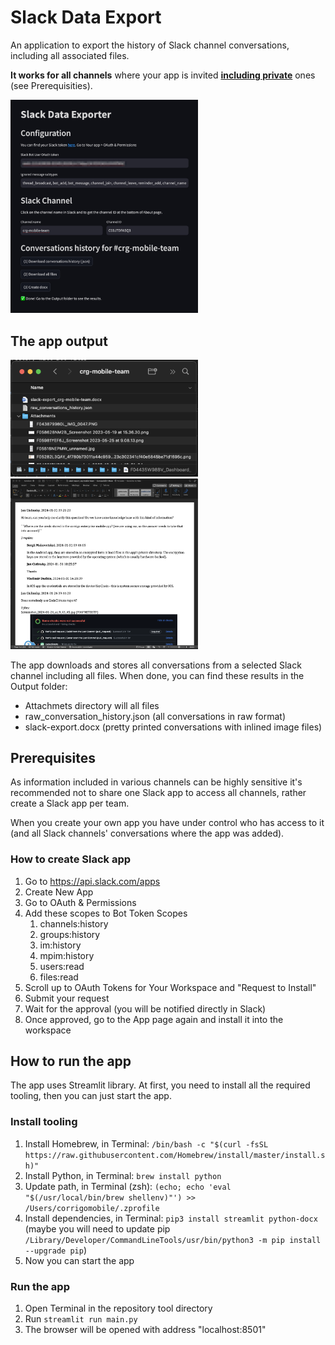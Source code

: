 # Slack Data Export

An application to export the history of Slack channel conversations, including all associated files.

**It works for all channels** where your app is invited <u>**including private**</u> ones (see Prerequisities).

<img src="Resources/the_app.jpg" alt="The app" width="300">

## The app output

<img src="Resources/results.png" alt="Results" width="300">
<img src="Resources/word.png" alt="Slack channel transcript in Word" width="300">

The app downloads and stores all conversations from a selected Slack channel including all files. When done, you can find these results in the Output folder:
- Attachmets directory will all files
- raw_conversation_history.json (all conversations in raw format)
- slack-export.docx (pretty printed conversations with inlined image files)

## Prerequisites

As information included in various channels can be highly sensitive it's recommended not to share one Slack app to access all channels, rather create a Slack app per team.

When you create your own app you have under control who has access to it (and all Slack channels' conversations where the app was added).

### How to create Slack app

1. Go to https://api.slack.com/apps
2. Create New App
3. Go to OAuth & Permissions
4. Add these scopes to Bot Token Scopes
   1. channels:history
   2. groups:history
   3. im:history
   4. mpim:history
   5. users:read
   6. files:read
5. Scroll up to OAuth Tokens for Your Workspace and "Request to Install"
6. Submit your request
7. Wait for the approval (you will be notified directly in Slack)
8. Once approved, go to the App page again and install it into the workspace

## How to run the app

The app uses Streamlit library. At first, you need to install all the required tooling, then you can just start the app.

### Install tooling

1. Install Homebrew, in Terminal: `/bin/bash -c "$(curl -fsSL https://raw.githubusercontent.com/Homebrew/install/master/install.sh)"`
1. Install Python, in Terminal: `brew install python`
1. Update path, in Terminal (zsh): `(echo; echo 'eval "$(/usr/local/bin/brew shellenv)"') >> /Users/corrigomobile/.zprofile`
1. Install dependencies, in Terminal: `pip3 install streamlit python-docx` (maybe you will need to update pip `/Library/Developer/CommandLineTools/usr/bin/python3 -m pip install --upgrade pip`)
1. Now you can start the app

### Run the app

1. Open Terminal in the repository tool directory
2. Run `streamlit run main.py`
3. The browser will be opened with address "localhost:8501"
